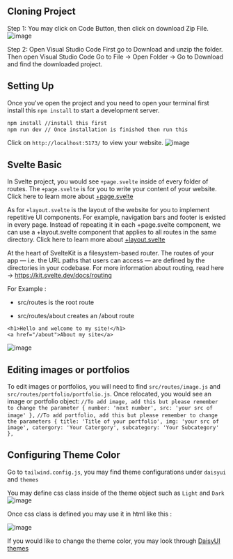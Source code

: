 ## Cloning Project 
Step 1: You may click on Code Button, then click on download Zip File.
![image](https://github.com/cl3mentch/innovus/assets/31813377/2b437249-ae4e-4125-aa13-55d1a6e10164)

Step 2: Open Visual Studio Code
First go to Download and unzip the folder. Then open Visual Studio Code Go to File -> Open Folder -> Go to Download and find the downloaded project.




## Setting Up
Once you've open the project and you need to open your terminal first install this  `npm install` to start a development server.

```bash
npm install //install this first
npm run dev // Once installation is finished then run this
```

Click on `http://localhost:5173/` to view your website.
![image](https://github.com/cl3mentch/innovus/assets/31813377/7ee25007-c035-4474-bb39-ccac7d6abcab)


## Svelte Basic
In Svelte project, you would see `+page.svelte` inside of every folder of routes. The `+page.svelte` is for you to write your content of your website. Click here to learn more about [+page.svelte](https://learn.svelte.dev/tutorial/pages)


As for `+layout.svelte` is the layout of the website for you to implement repetitive UI components. For example, navigation bars and footer is existed in every page. Instead of repeating it in each +page.svelte component, we can use a +layout.svelte component that applies to all routes in the same directory. Click here to learn more about [+layout.svelte](https://learn.svelte.dev/tutorial/layouts)

At the heart of SvelteKit is a filesystem-based router. The routes of your app — i.e. the URL paths that users can access — are defined by the directories in your codebase.
For more information about routing, read here -> https://kit.svelte.dev/docs/routing


For Example :
- src/routes is the root route
* src/routes/about creates an /about route

```
<h1>Hello and welcome to my site!</h1>
<a href="/about">About my site</a>
```
![image](https://github.com/cl3mentch/innovus/assets/31813377/4199ffcc-0709-489f-ba10-af3533ee092d)


## Editing images or portfolios
To edit images or portfolios, you will need to find `src/routes/image.js` and `src/routes/portfolio/portfolio.js`. Once relocated, you would see an image or portfolio object:
``
//To add image, add this but please remember to change the parameter
  {
		number: 'next number',
		src: 'your src of image'
	},
``
``
//To add portfolio, add this but please remember to change the parameters
    {
        title: 'Title of your portfolio',
        img: 'your src of image',
        catergory: 'Your Catergory',
        subcategory: 'Your Subcategory'
    },
``




## Configuring Theme Color 
Go to `tailwind.config.js`, you may find theme configurations under `daisyui` and `themes`

You may define css class inside of the theme object such as `Light` and `Dark`
![image](https://github.com/cl3mentch/innovus/assets/31813377/2c092f75-613e-4401-be86-74f4ac8a5a83)


Once css class is defined you may use it in html like this :


![image](https://github.com/cl3mentch/innovus/assets/31813377/de903ff9-9908-4fc2-8327-87603ca3098e)


If you would like to change the theme color, you may look through [DaisyUI themes](https://daisyui.com/docs/themes/)




